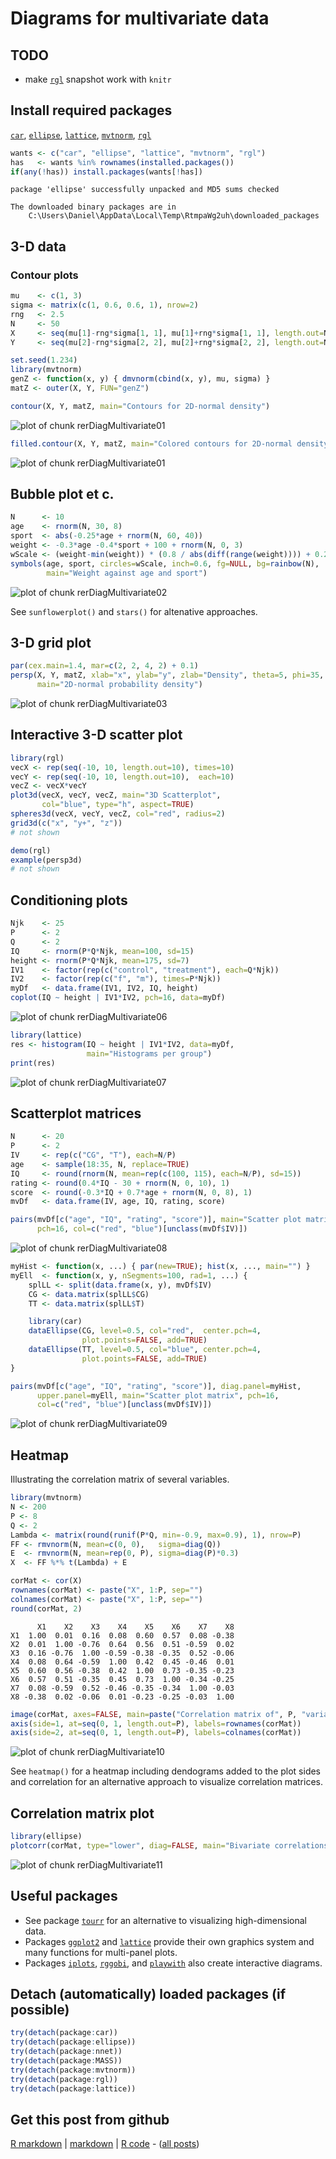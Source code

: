 Diagrams for multivariate data
=========================




TODO
-------------------------

 - make [`rgl`](http://cran.r-project.org/package=rgl) snapshot work with `knitr`

Install required packages
-------------------------

[`car`](http://cran.r-project.org/package=car), [`ellipse`](http://cran.r-project.org/package=ellipse), [`lattice`](http://cran.r-project.org/package=lattice), [`mvtnorm`](http://cran.r-project.org/package=mvtnorm), [`rgl`](http://cran.r-project.org/package=rgl)


```r
wants <- c("car", "ellipse", "lattice", "mvtnorm", "rgl")
has   <- wants %in% rownames(installed.packages())
if(any(!has)) install.packages(wants[!has])
```

```
package 'ellipse' successfully unpacked and MD5 sums checked

The downloaded binary packages are in
	C:\Users\Daniel\AppData\Local\Temp\RtmpaWg2uh\downloaded_packages
```


3-D data
-------------------------

### Contour plots
    

```r
mu    <- c(1, 3)
sigma <- matrix(c(1, 0.6, 0.6, 1), nrow=2)
rng   <- 2.5
N     <- 50
X     <- seq(mu[1]-rng*sigma[1, 1], mu[1]+rng*sigma[1, 1], length.out=N)
Y     <- seq(mu[2]-rng*sigma[2, 2], mu[2]+rng*sigma[2, 2], length.out=N)
```



```r
set.seed(1.234)
library(mvtnorm)
genZ <- function(x, y) { dmvnorm(cbind(x, y), mu, sigma) }
matZ <- outer(X, Y, FUN="genZ")
```



```r
contour(X, Y, matZ, main="Contours for 2D-normal density")
```

![plot of chunk rerDiagMultivariate01](figure/rerDiagMultivariate011.png) 

```r
filled.contour(X, Y, matZ, main="Colored contours for 2D-normal density")
```

![plot of chunk rerDiagMultivariate01](figure/rerDiagMultivariate012.png) 


Bubble plot et c.
-------------------------


```r
N      <- 10
age    <- rnorm(N, 30, 8)
sport  <- abs(-0.25*age + rnorm(N, 60, 40))
weight <- -0.3*age -0.4*sport + 100 + rnorm(N, 0, 3)
wScale <- (weight-min(weight)) * (0.8 / abs(diff(range(weight)))) + 0.2
symbols(age, sport, circles=wScale, inch=0.6, fg=NULL, bg=rainbow(N),
        main="Weight against age and sport")
```

![plot of chunk rerDiagMultivariate02](figure/rerDiagMultivariate02.png) 


See `sunflowerplot()` and `stars()` for altenative approaches.


3-D grid plot
-------------------------


```r
par(cex.main=1.4, mar=c(2, 2, 4, 2) + 0.1)
persp(X, Y, matZ, xlab="x", ylab="y", zlab="Density", theta=5, phi=35,
      main="2D-normal probability density")
```

![plot of chunk rerDiagMultivariate03](figure/rerDiagMultivariate03.png) 


Interactive 3-D scatter plot
-------------------------


```r
library(rgl)
vecX <- rep(seq(-10, 10, length.out=10), times=10)
vecY <- rep(seq(-10, 10, length.out=10),  each=10)
vecZ <- vecX*vecY
plot3d(vecX, vecY, vecZ, main="3D Scatterplot",
       col="blue", type="h", aspect=TRUE)
spheres3d(vecX, vecY, vecZ, col="red", radius=2)
grid3d(c("x", "y+", "z"))
# not shown
```



```r
demo(rgl)
example(persp3d)
# not shown
```


Conditioning plots
-------------------------


```r
Njk    <- 25
P      <- 2
Q      <- 2
IQ     <- rnorm(P*Q*Njk, mean=100, sd=15)
height <- rnorm(P*Q*Njk, mean=175, sd=7)
IV1    <- factor(rep(c("control", "treatment"), each=Q*Njk))
IV2    <- factor(rep(c("f", "m"), times=P*Njk))
myDf   <- data.frame(IV1, IV2, IQ, height)
coplot(IQ ~ height | IV1*IV2, pch=16, data=myDf)
```

![plot of chunk rerDiagMultivariate06](figure/rerDiagMultivariate06.png) 



```r
library(lattice)
res <- histogram(IQ ~ height | IV1*IV2, data=myDf,
                 main="Histograms per group")
print(res)
```

![plot of chunk rerDiagMultivariate07](figure/rerDiagMultivariate07.png) 


Scatterplot matrices
-------------------------


```r
N      <- 20
P      <- 2
IV     <- rep(c("CG", "T"), each=N/P)
age    <- sample(18:35, N, replace=TRUE)
IQ     <- round(rnorm(N, mean=rep(c(100, 115), each=N/P), sd=15))
rating <- round(0.4*IQ - 30 + rnorm(N, 0, 10), 1)
score  <- round(-0.3*IQ + 0.7*age + rnorm(N, 0, 8), 1)
mvDf   <- data.frame(IV, age, IQ, rating, score)
```



```r
pairs(mvDf[c("age", "IQ", "rating", "score")], main="Scatter plot matrix",
      pch=16, col=c("red", "blue")[unclass(mvDf$IV)])
```

![plot of chunk rerDiagMultivariate08](figure/rerDiagMultivariate08.png) 



```r
myHist <- function(x, ...) { par(new=TRUE); hist(x, ..., main="") }
myEll  <- function(x, y, nSegments=100, rad=1, ...) {
    splLL <- split(data.frame(x, y), mvDf$IV)
    CG <- data.matrix(splLL$CG)
    TT <- data.matrix(splLL$T)

    library(car)
    dataEllipse(CG, level=0.5, col="red",  center.pch=4,
                plot.points=FALSE, add=TRUE)
    dataEllipse(TT, level=0.5, col="blue", center.pch=4,
                plot.points=FALSE, add=TRUE)
}
```



```r
pairs(mvDf[c("age", "IQ", "rating", "score")], diag.panel=myHist,
      upper.panel=myEll, main="Scatter plot matrix", pch=16,
      col=c("red", "blue")[unclass(mvDf$IV)])
```

![plot of chunk rerDiagMultivariate09](figure/rerDiagMultivariate09.png) 


Heatmap
-------------------------

Illustrating the correlation matrix of several variables.


```r
library(mvtnorm)
N <- 200
P <- 8
Q <- 2
Lambda <- matrix(round(runif(P*Q, min=-0.9, max=0.9), 1), nrow=P)
FF <- rmvnorm(N, mean=c(0, 0),   sigma=diag(Q))
E  <- rmvnorm(N, mean=rep(0, P), sigma=diag(P)*0.3)
X  <- FF %*% t(Lambda) + E
```



```r
corMat <- cor(X)
rownames(corMat) <- paste("X", 1:P, sep="")
colnames(corMat) <- paste("X", 1:P, sep="")
round(corMat, 2)
```

```
      X1    X2    X3    X4    X5    X6    X7    X8
X1  1.00  0.01  0.16  0.08  0.60  0.57  0.08 -0.38
X2  0.01  1.00 -0.76  0.64  0.56  0.51 -0.59  0.02
X3  0.16 -0.76  1.00 -0.59 -0.38 -0.35  0.52 -0.06
X4  0.08  0.64 -0.59  1.00  0.42  0.45 -0.46  0.01
X5  0.60  0.56 -0.38  0.42  1.00  0.73 -0.35 -0.23
X6  0.57  0.51 -0.35  0.45  0.73  1.00 -0.34 -0.25
X7  0.08 -0.59  0.52 -0.46 -0.35 -0.34  1.00 -0.03
X8 -0.38  0.02 -0.06  0.01 -0.23 -0.25 -0.03  1.00
```



```r
image(corMat, axes=FALSE, main=paste("Correlation matrix of", P, "variables"))
axis(side=1, at=seq(0, 1, length.out=P), labels=rownames(corMat))
axis(side=2, at=seq(0, 1, length.out=P), labels=colnames(corMat))
```

![plot of chunk rerDiagMultivariate10](figure/rerDiagMultivariate10.png) 


See `heatmap()` for a heatmap including dendograms added to the plot sides and correlation for an alternative approach to visualize correlation matrices.

Correlation matrix plot
-------------------------


```r
library(ellipse)
plotcorr(corMat, type="lower", diag=FALSE, main="Bivariate correlations")
```

![plot of chunk rerDiagMultivariate11](figure/rerDiagMultivariate11.png) 


Useful packages
-------------------------

 - See package [`tourr`](http://cran.r-project.org/package=tourr) for an alternative to visualizing high-dimensional data.
 - Packages [`ggplot2`](http://cran.r-project.org/package=ggplot2) and [`lattice`](http://cran.r-project.org/package=lattice) provide their own graphics system and many functions for multi-panel plots.
 - Packages [`iplots`](http://www.rosuda.org/iplots/), [`rggobi`](http://cran.r-project.org/package=rggobi), and [`playwith`](http://cran.r-project.org/package=playwith) also create interactive diagrams.

Detach (automatically) loaded packages (if possible)
-------------------------


```r
try(detach(package:car))
try(detach(package:ellipse))
try(detach(package:nnet))
try(detach(package:MASS))
try(detach(package:mvtnorm))
try(detach(package:rgl))
try(detach(package:lattice))
```


Get this post from github
----------------------------------------------

[R markdown](https://github.com/dwoll/RExRepos/raw/master/Rmd/diagMultivariate.Rmd) | [markdown](https://github.com/dwoll/RExRepos/raw/master/md/diagMultivariate.md) | [R code](https://github.com/dwoll/RExRepos/raw/master/R/diagMultivariate.R) - ([all posts](https://github.com/dwoll/RExRepos))
